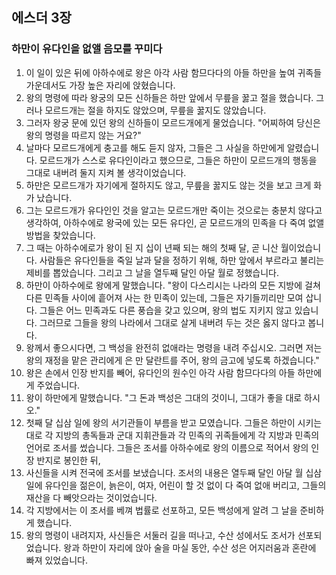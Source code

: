 ## 에스더 3장

### 하만이 유다인을 없앨 음모를 꾸미다
1. 이 일이 있은 뒤에 아하수에로 왕은 아각 사람 함므다다의 아들 하만을 높여 귀족들 가운데서도 가장 높은 자리에 앉혔습니다.
2. 왕의 명령에 따라 왕궁의 모든 신하들은 하만 앞에서 무릎을 꿇고 절을 했습니다. 그러나 모르드개는 절을 하지도 않았으며, 무릎을 꿇지도 않았습니다.
3. 그러자 왕궁 문에 있던 왕의 신하들이 모르드개에게 물었습니다. "어찌하여 당신은 왕의 명령을 따르지 않는 거요?"
4. 날마다 모르드개에게 충고를 해도 듣지 않자, 그들은 그 사실을 하만에게 알렸습니다. 모르드개가 스스로 유다인이라고 했으므로, 그들은 하만이 모르드개의 행동을 그대로 내버려 둘지 지켜 볼 생각이었습니다.
5. 하만은 모르드개가 자기에게 절하지도 않고, 무릎을 꿇지도 않는 것을 보고 크게 화가 났습니다.
6. 그는 모르드개가 유다인인 것을 알고는 모르드개만 죽이는 것으로는 충분치 않다고 생각하여, 아하수에로 왕국에 있는 모든 유다인, 곧 모르드개의 민족을 다 죽여 없앨 방법을 찾았습니다.
7. 그 때는 아하수에로가 왕이 된 지 십이 년째 되는 해의 첫째 달, 곧 니산 월이었습니다. 사람들은 유다인들을 죽일 날과 달을 정하기 위해, 하만 앞에서 부르라고 불리는 제비를 뽑았습니다. 그리고 그 날을 열두째 달인 아달 월로 정했습니다.
8. 하만이 아하수에로 왕에게 말했습니다. "왕이 다스리시는 나라의 모든 지방에 걸쳐 다른 민족들 사이에 흩어져 사는 한 민족이 있는데, 그들은 자기들끼리만 모여 삽니다. 그들은 어느 민족과도 다른 풍습을 갖고 있으며, 왕의 법도 지키지 않고 있습니다. 그러므로 그들을 왕의 나라에서 그대로 살게 내버려 두는 것은 옳지 않다고 봅니다.
9. 왕께서 좋으시다면, 그 백성을 완전히 없애라는 명령을 내려 주십시오. 그러면 저는 왕의 재정을 맡은 관리에게 은 만 달란트를 주어, 왕의 금고에 넣도록 하겠습니다."
10. 왕은 손에서 인장 반지를 빼어, 유다인의 원수인 아각 사람 함므다다의 아들 하만에게 주었습니다.
11. 왕이 하만에게 말했습니다. "그 돈과 백성은 그대의 것이니, 그대가 좋을 대로 하시오."
12. 첫째 달 십삼 일에 왕의 서기관들이 부름을 받고 모였습니다. 그들은 하만이 시키는 대로 각 지방의 총독들과 군대 지휘관들과 각 민족의 귀족들에게 각 지방과 민족의 언어로 조서를 썼습니다. 그들은 조서를 아하수에로 왕의 이름으로 적어서 왕의 인장 반지로 봉인한 뒤,
13. 사신들을 시켜 전국에 조서를 보냈습니다. 조서의 내용은 열두째 달인 아달 월 십삼 일에 유다인을 젊은이, 늙은이, 여자, 어린이 할 것 없이 다 죽여 없애 버리고, 그들의 재산을 다 빼앗으라는 것이었습니다.
14. 각 지방에서는 이 조서를 베껴 법률로 선포하고, 모든 백성에게 알려 그 날을 준비하게 했습니다.
15. 왕의 명령이 내려지자, 사신들은 서둘러 길을 떠나고, 수산 성에서도 조서가 선포되었습니다. 왕과 하만이 자리에 앉아 술을 마실 동안, 수산 성은 어지러움과 혼란에 빠져 있었습니다.